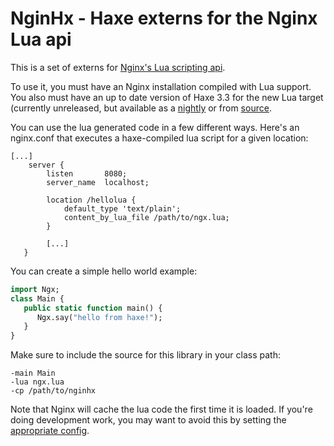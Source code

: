 # NginHx - Haxe externs for the Nginx Lua api

This is a set of externs for [Nginx's Lua scripting api](https://github.com/openresty/lua-nginx-module).

To use it, you must have an Nginx installation compiled with Lua support.  You
also must have an up to date version of Haxe 3.3  for the new Lua
target (currently unreleased, but available as a
[nightly](http://hxbuilds.s3-website-us-east-1.amazonaws.com/builds/haxe/index.html)
or from [source](https://github.com/HaxeFoundation/haxe).

You can use the lua generated code in a few different ways.  Here's an
nginx.conf that executes a haxe-compiled lua script for a given location:

```
[...]
    server {
        listen       8080;
        server_name  localhost;

        location /hellolua {
            default_type 'text/plain';
            content_by_lua_file /path/to/ngx.lua;
        }
        
        [...]
   }
```

You can create a simple hello world example:

```haxe
import Ngx;
class Main {
   public static function main() {
      Ngx.say("hello from haxe!");
   }
}
```

Make sure to include the source for this library in your class path:

```hxml
-main Main
-lua ngx.lua
-cp /path/to/nginhx
```

Note that Nginx will cache the lua code the first time it is loaded.  If you're
doing development work, you may want to avoid this by setting the [appropriate
config](https://github.com/openresty/lua-nginx-module#lua_code_cache).

